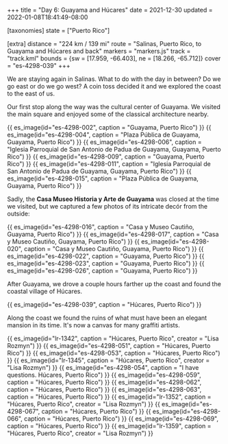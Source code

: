 +++
title = "Day 6: Guayama and Húcares"
date = 2021-12-30
updated = 2022-01-08T18:41:49-08:00

[taxonomies]
state = ["Puerto Rico"]

[extra]
distance = "224 km / 139 mi"
route = "Salinas, Puerto Rico, to Guayama and Húcares and back"
markers = "markers.js"
track = "track.kml"
bounds = {sw = [17.959, -66.403], ne = [18.266, -65.712]}
cover = "es-4298-039"
+++

We are staying again in Salinas. What to do with the day in between? Do we go east or do we go west? A coin toss decided it and we explored the coast to the east of us.

<!-- more -->

Our first stop along the way was the cultural center of Guayama. We visited the main square and enjoyed some of the classical architecture nearby.

{{ es_image(id="es-4298-002", caption = "Guayama, Puerto Rico") }}
{{ es_image(id="es-4298-004", caption = "Plaza Pública de Guayama, Guayama, Puerto Rico") }}
{{ es_image(id="es-4298-006", caption = "Iglesia Parroquial de San Antonio de Padua de Guayama, Guayama, Puerto Rico") }}
{{ es_image(id="es-4298-009", caption = "Guayama, Puerto Rico") }}
{{ es_image(id="es-4298-011", caption = "Iglesia Parroquial de San Antonio de Padua de Guayama, Guayama, Puerto Rico") }}
{{ es_image(id="es-4298-015", caption = "Plaza Pública de Guayama, Guayama, Puerto Rico") }}

Sadly, the **Casa Museo Historia y Arte de Guayama** was closed at the time we visited, but we captured a few photos of its intricate decór from the outside:

{{ es_image(id="es-4298-016", caption = "Casa y Museo Cautiño, Guayama, Puerto Rico") }}
{{ es_image(id="es-4298-017", caption = "Casa y Museo Cautiño, Guayama, Puerto Rico") }}
{{ es_image(id="es-4298-020", caption = "Casa y Museo Cautiño, Guayama, Puerto Rico") }}
{{ es_image(id="es-4298-022", caption = "Guayama, Puerto Rico") }}
{{ es_image(id="es-4298-023", caption = "Guayama, Puerto Rico") }}
{{ es_image(id="es-4298-026", caption = "Guayama, Puerto Rico") }}

After Guayama, we drove a couple hours farther up the coast and found the coastal village of Húcares.

{{ es_image(id="es-4298-039", caption = "Húcares, Puerto Rico") }}

Along the coast we found the ruins of what must have been an elegant mansion in its time. It's now a canvas for many graffiti artists.

{{ es_image(id="lr-1342", caption = "Húcares, Puerto Rico", creator = "Lisa Rozmyn") }}
{{ es_image(id="es-4298-051", caption = "Húcares, Puerto Rico") }}
{{ es_image(id="es-4298-053", caption = "Húcares, Puerto Rico") }}
{{ es_image(id="lr-1345", caption = "Húcares, Puerto Rico", creator = "Lisa Rozmyn") }}
{{ es_image(id="es-4298-054", caption = "I have questions. Húcares, Puerto Rico") }}
{{ es_image(id="es-4298-059", caption = "Húcares, Puerto Rico") }}
{{ es_image(id="es-4298-062", caption = "Húcares, Puerto Rico") }}
{{ es_image(id="es-4298-063", caption = "Húcares, Puerto Rico") }}
{{ es_image(id="lr-1352", caption = "Húcares, Puerto Rico", creator = "Lisa Rozmyn") }}
{{ es_image(id="es-4298-067", caption = "Húcares, Puerto Rico") }}
{{ es_image(id="es-4298-066", caption = "Húcares, Puerto Rico") }}
{{ es_image(id="es-4298-069", caption = "Húcares, Puerto Rico") }}
{{ es_image(id="lr-1359", caption = "Húcares, Puerto Rico", creator = "Lisa Rozmyn") }}
